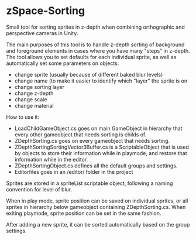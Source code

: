 # zSpace-Sorting
Small tool for sorting sprites in z-depth when combining orthographic and perspective cameras in Unity.

The main purposes of this tool is to handle z-depth sorting of background and foreground elements in cases where you have many "steps" in z-depth. The tool allows you to set defaults for each individual sprite, as well as automatically set some parameters on objects:
- change sprite (usually because of different baked blur levels)
- change name (to make it easier to identify which "layer" the sprite is on
- change sorting layer
- change z-depth
- change scale
- change material

How to use it:
- LoadChildGameObject.cs goes on main GameObject in hierarchy that every other gameobject that needs sorting is childs of.
- ZDepthSorting.cs goes on every gameobject that needs sorting.
- ZDepthSortingSortingVector3Buffer.cs is a ScriptableObject that is used by objects to store their information while in playmode, and restore that information while in the editor.
- ZDepthSortingObject.cs defines all the default groups and settings.
- Editorfiles goes in an /editor/ folder in the project

Sprites are stored in a spriteList scriptable object, following a naming convention for level of blur.

When in play mode, sprite position can be saved on individual sprites, or all sprites in hierarchy below gameobject containing ZDepthSorting.cs. When exiting playmode, sprite position can be set in the same fashion. 

After adding a new sprite, it can be sorted automatically based on the group settings.


